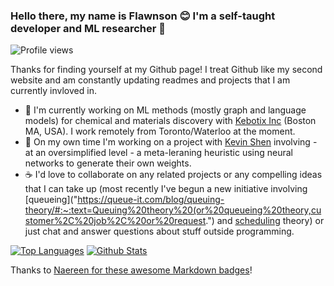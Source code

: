 ### Hello there, my name is Flawnson 😊 I'm a self-taught developer and ML researcher 👋

<!--
**flawnson/flawnson** is a ✨ _special_ ✨ repository because its `README.md` (this file) appears on your GitHub profile.

Here are some ideas to get you started:

- 🔭 I’m currently working on ...
- 🌱 I’m currently learning ...
- 👯 I’m looking to collaborate on ...
- 🤔 I’m looking for help with ...
- 💬 Ask me about ...
- 📫 How to reach me: ...
- 😄 Pronouns: ...
- ⚡ Fun fact: ...
-->

![Profile views](https://github.com/flawnson)

Thanks for finding yourself at my Github page! I treat Github like my second website and am constantly updating readmes and projects that I am currently invloved in.

- 🧪 I'm currently working on ML methods (mostly graph and language models) for chemical and materials discovery with [Kebotix Inc](https://www.kebotix.com/) (Boston MA, USA). I work remotely from Toronto/Waterloo at the moment.
- 🤖 On my own time I'm working on a project with [Kevin Shen](https://github.com/kshen3778) involving - at an oversimplified level - a meta-leraning heuristic using neural networks to generate their own weights.
- ☕ I'd love to collaborate on any related projects or any compelling ideas that I can take up (most recently I've begun a new initiative involving [queueing]("https://queue-it.com/blog/queuing-theory/#:~:text=Queuing%20theory%20(or%20queueing%20theory,customer%2C%20job%2C%20or%20request.") and [scheduling](https://encyclopediaofmath.org/wiki/Scheduling_theory#:~:text=Scheduling%20theory%20includes%20questions%20on,computer%20systems%2C%20construction%2C%20etc.) theory) or just chat and answer questions about stuff outside programming.

[![Top Languages](https://github-readme-stats.vercel.app/api/top-langs/?username=flawnson)](https://github.com/flawnson)
[![Github Stats](https://github-readme-stats.vercel.app/api?username=flawnson)](https://github.com/flawnson)

Thanks to [Naereen for these awesome Markdown badges](https://github.com/Naereen/badges)!
